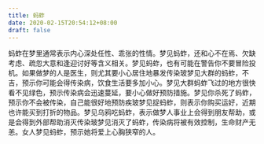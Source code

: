 ```yaml
---
title: 蚂蚱
date: 2020-02-15T20:54:12+08:00
draft: false
---
```


蚂蚱在梦里通常表示内心深处任性、乖张的性情。梦见蚂蚱，还和心不在焉、欠缺考虑、疏忽大意和逢迎讨好等含义相关。梦见蚂蚱，也有可能在警告你不要冒险投机。如果做梦的人是医生，则尤其要小心居住地暴发传染玻梦见大群的蚂蚱，不吉，预示你可能会得传染病，饮食生活要多加小心。梦见大群蚂蚱飞过的地方很快看不见绿色，预示传染病会迅速蔓延，要小心做好预防措施。梦见你杀死了蚂蚱，预示你不会被传染，自己能很好地预防疾玻梦见捉蚂蚱，则表示你购买运好，近期也许能买到打折的物品。梦见乌鸦吃蚂蚱，表示做梦人事业上会得到朋友帮助，或是会得到外部帮助消灭传染玻梦见消灭了蚂蚱，传染病将被有效控制，生命财产无恙。女人梦见蚂蚱，预示她将爱上心胸狭窄的人。